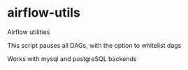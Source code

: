 # airflow-utils
Airflow utilities

This script pauses all DAGs, with the option to whitelist dags

Works with mysql and postgreSQL backends
